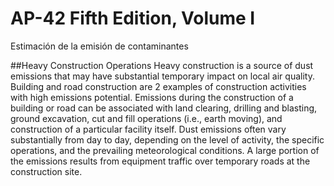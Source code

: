 # AP-42 Fifth Edition, Volume I
Estimación de la emisión de contaminantes 

##Heavy Construction Operations
Heavy construction is a source of dust emissions that may have substantial temporary impact
on local air quality.   Building and road construction are 2 examples of construction activities with high
emissions potential.   Emissions during the construction of a building or road can be associated with
land clearing, drilling and blasting, ground excavation, cut and fill operations (i.e., earth moving), and
construction of a particular facility itself.   Dust emissions often vary substantially from day to day,
depending on the level of activity, the specific operations, and the prevailing meteorological
conditions.   A large portion of the emissions results from equipment traffic over temporary roads at
the construction site.
